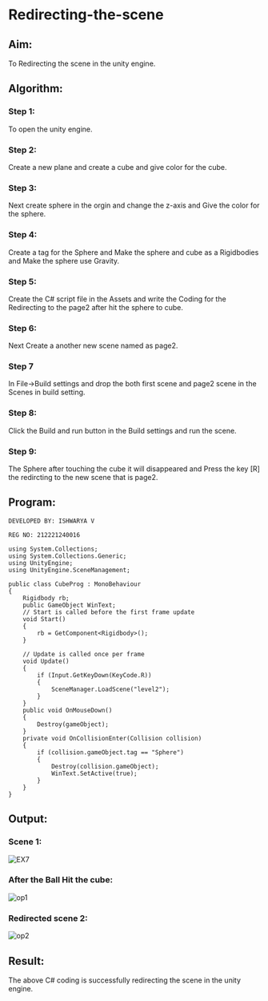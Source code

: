 # Redirecting-the-scene

## Aim:
To Redirecting the scene in the unity engine.

## Algorithm:
### Step 1:
To open the unity engine.

### Step 2:
Create a new plane and create a cube and give color for the cube.

### Step 3:
Next create sphere in the orgin and change the z-axis and Give the color for the sphere.

### Step 4:
Create a tag for the Sphere and Make the sphere and cube as a Rigidbodies and Make the sphere use Gravity.

### Step 5:
Create the C# script file in the Assets and write the Coding for the Redirecting to the page2 after hit the sphere to cube.

### Step 6:
Next Create a another new scene named as page2.

### Step 7
In File->Build settings and drop the both first scene and page2 scene in the Scenes in build setting.

### Step 8:
Click the Build and run button in the Build settings and run the scene.

### Step 9:
The Sphere after touching the cube it will disappeared and Press the key [R] the redircting to the new scene that is page2.

## Program:
```
DEVELOPED BY: ISHWARYA V

REG NO: 212221240016
```
```
using System.Collections;
using System.Collections.Generic;
using UnityEngine;
using UnityEngine.SceneManagement;

public class CubeProg : MonoBehaviour
{
    Rigidbody rb;
    public GameObject WinText;
    // Start is called before the first frame update
    void Start()
    {
        rb = GetComponent<Rigidbody>();
    }

    // Update is called once per frame
    void Update()
    {
        if (Input.GetKeyDown(KeyCode.R))
        {
            SceneManager.LoadScene("level2");
        }
    }
    public void OnMouseDown()
    {
        Destroy(gameObject);
    }
    private void OnCollisionEnter(Collision collision)
    {
        if (collision.gameObject.tag == "Sphere") 
        {
            Destroy(collision.gameObject);
            WinText.SetActive(true);
        }
    }
}
```
## Output:

### Scene 1:
![EX7](https://github.com/Ishu-Vasanth/Redirecting-the-scene/assets/94154614/65c770d4-04ad-4655-a65c-38e079e2b854)

### After the Ball Hit the cube:
![op1](https://github.com/Ishu-Vasanth/Redirecting-the-scene/assets/94154614/ae2d27e7-d7eb-4a93-922f-90412c54cc4e)

### Redirected scene 2:
![op2](https://github.com/Ishu-Vasanth/Redirecting-the-scene/assets/94154614/2c12fb40-9fc1-4dbd-85bd-19789c48d29d)

## Result:
The above C# coding is successfully redirecting the scene in the unity engine.
